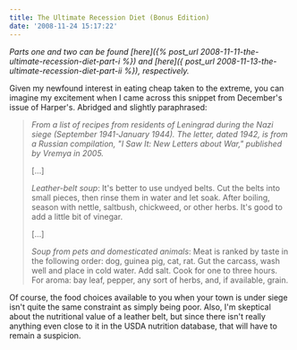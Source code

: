 ```yaml
---
title: The Ultimate Recession Diet (Bonus Edition)
date: '2008-11-24 15:17:22'
---
```



*Parts one and two can be found [here]({% post_url 2008-11-11-the-ultimate-recession-diet-part-i %}) and [here]({ post_url 2008-11-13-the-ultimate-recession-diet-part-ii %}), respectively.*

Given my newfound interest in eating cheap taken to the extreme, you can imagine my excitement when I came across this snippet from December's issue of Harper's. Abridged and slightly paraphrased:

> *From a list of recipes from residents of Leningrad during the Nazi siege (September 1941-January 1944). The letter, dated 1942, is from a Russian compilation, "I Saw It: New Letters about War," published by Vremya in 2005.*
> 
> [...]
> 
> *Leather-belt soup*: It's better to use undyed belts. Cut the belts into small pieces, then rinse them in water and let soak. After boiling, season with nettle, saltbush, chickweed, or other herbs. It's good to add a little bit of vinegar.
> 
> [...]
> 
> *Soup from pets and domesticated animals*: Meat is ranked by taste in the following order: dog, guinea pig, cat, rat. Gut the carcass, wash well and place in cold water. Add salt. Cook for one to three hours. For aroma: bay leaf, pepper, any sort of herbs, and, if available, grain.

Of course, the food choices available to you when your town is under siege isn't quite the same constraint as simply being poor. Also, I'm skeptical about the nutritional value of a leather belt, but since there isn't really anything even close to it in the USDA nutrition database, that will have to remain a suspicion.


